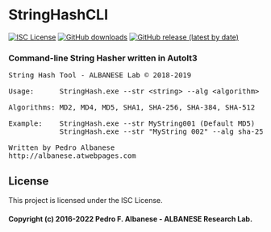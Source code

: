 # StringHashCLI
[![ISC License](http://img.shields.io/badge/license-ISC-blue.svg)](https://github.com/pedroalbanese/stringhash/blob/master/LICENSE.md) 
[![GitHub downloads](https://img.shields.io/github/downloads/pedroalbanese/stringhash/total.svg?logo=github&logoColor=white)](https://github.com/pedroalbanese/stringhash/releases)
[![GitHub release (latest by date)](https://img.shields.io/github/v/release/pedroalbanese/stringhash)](https://github.com/pedroalbanese/stringhash/releases)

### Command-line String Hasher written in AutoIt3

<pre>
String Hash Tool - ALBANESE Lab © 2018-2019

Usage:      StringHash.exe --str &lt;string&gt; --alg &lt;algorithm&gt;

Algorithms: MD2, MD4, MD5, SHA1, SHA-256, SHA-384, SHA-512

Example:    StringHash.exe --str MyString001 (Default MD5)
            StringHash.exe --str "MyString 002" --alg sha-256

Written by Pedro Albanese
http://albanese.atwebpages.com
</pre>

## License

This project is licensed under the ISC License.

#### Copyright (c) 2016-2022 Pedro F. Albanese - ALBANESE Research Lab.
